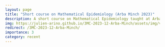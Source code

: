 ```yaml
---
layout: page
title: "Short course on Mathematical Epidemiology (Arba Minch 2023)"
description: A short course on Mathematical Epidemiology taught at Arba Minch (Ethiopia) in December 2023
img: https://julien-arino.github.io/3MC-2023-12-Arba-Minch/assets/img/vibrio-cholerae.jpeg
redirect: /3MC-2023-12-Arba-Minch/
importance: 3
category: recent
---
```

